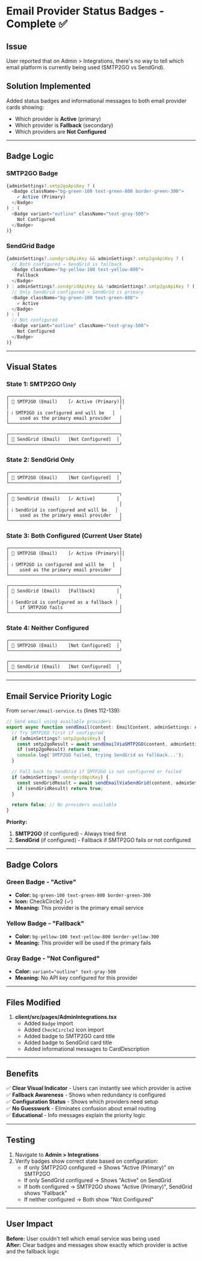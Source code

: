 # Email Provider Status Badges - Complete ✅

## Issue
User reported that on Admin > Integrations, there's no way to tell which email platform is currently being used (SMTP2GO vs SendGrid).

## Solution Implemented
Added status badges and informational messages to both email provider cards showing:
- Which provider is **Active** (primary)
- Which provider is **Fallback** (secondary)
- Which providers are **Not Configured**

---

## Badge Logic

### SMTP2GO Badge
```typescript
{adminSettings?.smtp2goApiKey ? (
  <Badge className="bg-green-100 text-green-800 border-green-300">
    ✓ Active (Primary)
  </Badge>
) : (
  <Badge variant="outline" className="text-gray-500">
    Not Configured
  </Badge>
)}
```

### SendGrid Badge
```typescript
{adminSettings?.sendgridApiKey && adminSettings?.smtp2goApiKey ? (
  // Both configured → SendGrid is fallback
  <Badge className="bg-yellow-100 text-yellow-800">
    Fallback
  </Badge>
) : adminSettings?.sendgridApiKey && !adminSettings?.smtp2goApiKey ? (
  // Only SendGrid configured → SendGrid is primary
  <Badge className="bg-green-100 text-green-800">
    ✓ Active
  </Badge>
) : (
  // Not configured
  <Badge variant="outline" className="text-gray-500">
    Not Configured
  </Badge>
)}
```

---

## Visual States

### State 1: SMTP2GO Only
```
┌─────────────────────────────────────────┐
│ 📧 SMTP2GO (Email)    [✓ Active (Primary)]│
│                                         │
│ ℹ️ SMTP2GO is configured and will be   │
│    used as the primary email provider   │
└─────────────────────────────────────────┘

┌─────────────────────────────────────────┐
│ 📧 SendGrid (Email)   [Not Configured]  │
└─────────────────────────────────────────┘
```

### State 2: SendGrid Only
```
┌─────────────────────────────────────────┐
│ 📧 SMTP2GO (Email)    [Not Configured]  │
└─────────────────────────────────────────┘

┌─────────────────────────────────────────┐
│ 📧 SendGrid (Email)   [✓ Active]        │
│                                         │
│ ℹ️ SendGrid is configured and will be   │
│    used as the primary email provider   │
└─────────────────────────────────────────┘
```

### State 3: Both Configured (Current User State)
```
┌─────────────────────────────────────────┐
│ 📧 SMTP2GO (Email)    [✓ Active (Primary)]│
│                                         │
│ ℹ️ SMTP2GO is configured and will be   │
│    used as the primary email provider   │
└─────────────────────────────────────────┘

┌─────────────────────────────────────────┐
│ 📧 SendGrid (Email)   [Fallback]        │
│                                         │
│ ℹ️ SendGrid is configured as a fallback │
│    if SMTP2GO fails                     │
└─────────────────────────────────────────┘
```

### State 4: Neither Configured
```
┌─────────────────────────────────────────┐
│ 📧 SMTP2GO (Email)    [Not Configured]  │
└─────────────────────────────────────────┘

┌─────────────────────────────────────────┐
│ 📧 SendGrid (Email)   [Not Configured]  │
└─────────────────────────────────────────┘
```

---

## Email Service Priority Logic

From `server/email-service.ts` (lines 112-139):

```typescript
// Send email using available providers
export async function sendEmail(content: EmailContent, adminSettings: AdminSettings) {
  // Try SMTP2GO first if configured
  if (adminSettings?.smtp2goApiKey) {
    const smtp2goResult = await sendEmailViaSMTP2GO(content, adminSettings);
    if (smtp2goResult) return true;
    console.log('SMTP2GO failed, trying SendGrid as fallback...');
  }

  // Fall back to SendGrid if SMTP2GO is not configured or failed
  if (adminSettings?.sendgridApiKey) {
    const sendGridResult = await sendEmailViaSendGrid(content, adminSettings);
    if (sendGridResult) return true;
  }

  return false; // No providers available
}
```

**Priority:**
1. **SMTP2GO** (if configured) - Always tried first
2. **SendGrid** (if configured) - Fallback if SMTP2GO fails or not configured

---

## Badge Colors

### Green Badge - "Active"
- **Color:** `bg-green-100 text-green-800 border-green-300`
- **Icon:** CheckCircle2 (✓)
- **Meaning:** This provider is the primary email service

### Yellow Badge - "Fallback"
- **Color:** `bg-yellow-100 text-yellow-800 border-yellow-300`
- **Meaning:** This provider will be used if the primary fails

### Gray Badge - "Not Configured"
- **Color:** `variant="outline" text-gray-500`
- **Meaning:** No API key configured for this provider

---

## Files Modified

1. **client/src/pages/AdminIntegrations.tsx**
   - Added `Badge` import
   - Added `CheckCircle2` icon import
   - Added badge to SMTP2GO card title
   - Added badge to SendGrid card title
   - Added informational messages to CardDescription

---

## Benefits

✅ **Clear Visual Indicator** - Users can instantly see which provider is active  
✅ **Fallback Awareness** - Shows when redundancy is configured  
✅ **Configuration Status** - Shows which providers need setup  
✅ **No Guesswork** - Eliminates confusion about email routing  
✅ **Educational** - Info messages explain the priority logic

---

## Testing

1. Navigate to **Admin > Integrations**
2. Verify badges show correct state based on configuration:
   - If only SMTP2GO configured → Shows "Active (Primary)" on SMTP2GO
   - If only SendGrid configured → Shows "Active" on SendGrid
   - If both configured → SMTP2GO shows "Active (Primary)", SendGrid shows "Fallback"
   - If neither configured → Both show "Not Configured"

---

## User Impact

**Before:** User couldn't tell which email service was being used  
**After:** Clear badges and messages show exactly which provider is active and the fallback logic

